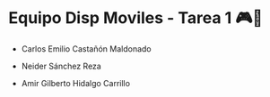 # **Equipo Disp Moviles - Tarea 1** 🎮🥊

- Carlos Emilio Castañón Maldonado  

- Neider Sánchez Reza

- Amir Gilberto Hidalgo Carrillo

